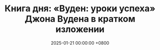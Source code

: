 ---
title: "Книга дня: «Вуден: уроки успеха» Джона Вудена в кратком изложении"
description: >-
  Книга «Вуден: уроки успеха» (в соавторстве со Стивом Джемисоном) раскрывает философию легендарного баскетбольного тренера Джона Вудена, чьи принципы привели к многочисленным победам команды UCLA. Вуден делится своей «Пирамидой успеха» — моделью, включающей такие качества, как трудолюбие, энтузиазм, дружба, лояльность и самоконтроль. Узнайте секреты лидерства и успеха от Джона Вудена! Обзор книги о командной работе и саморазвитии. Читайте сейчас!
date: 2025-01-21 00:00:00 +0800
categories: [Мышление, Конспекты-книг]
tags:
  [
    вуден,
    джон-вуден,
    саморазвитие,
    лидерство,
    командная-работа,
    мотивация,
    успех,
    баскетбол,
    личностный-рост,
    дисциплина,
    постановка-целей,
    спортивная-философия
  ]
image: 
alt: 'Обзор книги Вуден: уроки успеха Джона Вудена'
fallback:
  - 
  -
---